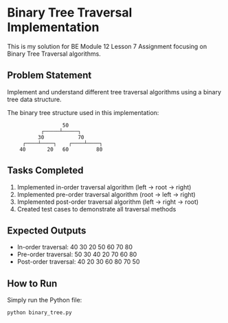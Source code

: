 # Binary Tree Traversal Implementation

This is my solution for BE Module 12 Lesson 7 Assignment focusing on Binary Tree Traversal algorithms.

## Problem Statement

Implement and understand different tree traversal algorithms using a binary tree data structure.

The binary tree structure used in this implementation:

```
                  50
           ┌─────┴─────┐
          30           70
     ┌────┴────┐    ┌────┴────┐
    40       20   60         80
```

## Tasks Completed

1. Implemented in-order traversal algorithm (left -> root -> right)
2. Implemented pre-order traversal algorithm (root -> left -> right)
3. Implemented post-order traversal algorithm (left -> right -> root)
4. Created test cases to demonstrate all traversal methods

## Expected Outputs

- In-order traversal: 40 30 20 50 60 70 80
- Pre-order traversal: 50 30 40 20 70 60 80
- Post-order traversal: 40 20 30 60 80 70 50

## How to Run

Simply run the Python file:
```bash
python binary_tree.py
```
